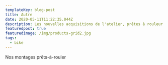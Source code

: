 ```yaml
---
templateKey: blog-post
title: Autre
date: 2020-05-11T11:22:35.044Z
description: Les nouvelles acquisitions de l'atelier, prêtes à rouleur
featuredpost: true
featuredimage: /img/products-grid2.jpg
tags:
  - bike
---
```

Nos montages prêts-à-rouler